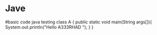 # Jave
#basic code java testing
class A {
 public static void main(String args[]){
     System.out.println("Hello A333RHAD ");
 }
}
